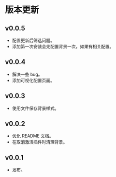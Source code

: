 # 版本更新

## v0.0.5

-   配置更新后筛选问题。
-   添加第一次安装会先配置背景一次，如果有相关配置。

## v0.0.4

-   解决一些 bug。
-   添加可视化配置页面。

## v0.0.3

-   使用文件保存背景样式。

## v0.0.2

-   优化 README 文档。
-   在取消激活插件时清理背景。

## v0.0.1

-   发布。
